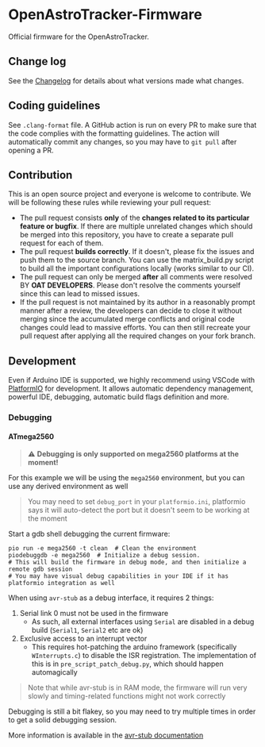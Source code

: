 # OpenAstroTracker-Firmware
Official firmware for the OpenAstroTracker.

## Change log
See the [Changelog](Changelog.md) for details about what versions made what changes.

## Coding guidelines

See `.clang-format` file. A GitHub action is run on every PR to make sure that the code complies with the formatting guidelines. The action will automatically commit any changes, so you may have to `git pull` after opening a PR.

## Contribution

This is an open source project and everyone is welcome to contribute. We will be following these rules while reviewing your pull request:
- The pull request consists **only** of the **changes related to its particular feature or bugfix**. If there are multiple unrelated changes which should be merged into this repository, you have to create a separate pull request for each of them. 
- The pull request **builds correctly**. If it doesn't, please fix the issues and push them to the source branch. You can use the matrix_build.py script to build all the important configurations locally (works similar to our CI).
- The pull request can only be merged **after** all comments were resolved BY **OAT DEVELOPERS**. Please don't resolve the comments yourself since this can lead to missed issues.
- If the pull request is not maintained by its author in a reasonably prompt manner after a review, the developers can decide to close it without merging since the accumulated merge conflicts and original code changes could lead to massive efforts. You can then still recreate your pull request after applying all the required changes on your fork branch.

## Development

Even if Arduino IDE is supported, we highly recommend using VSCode with [PlatformIO](https://platformio.org/) for development. It allows automatic dependency management, powerful IDE, debugging, automatic build flags definition and more.

### Debugging

#### ATmega2560

> :warning: **Debugging is only supported on mega2560 platforms at the moment!**

For this example we will be using the `mega2560` environment, but you can use any derived environment as well

> You may need to set `debug_port` in your `platformio.ini`, platformio says it will auto-detect the port but it doesn't seem to be working at the moment

Start a gdb shell debugging the current firmware:
```shell
pio run -e mega2560 -t clean  # Clean the environment
piodebuggdb -e mega2560  # Initialize a debug session.
# This will build the firmware in debug mode, and then initialize a remote gdb session
# You may have visual debug capabilities in your IDE if it has platformio integration as well
```

When using `avr-stub` as a debug interface, it requires 2 things:
1. Serial link 0 must not be used in the firmware
    - As such, all external interfaces using `Serial` are disabled in a debug build (`Serial1`, `Serial2` etc are ok)
2. Exclusive access to an interrupt vector
    - This requires hot-patching the arduino framework (specifically `WInterrupts.c`) to disable the ISR registration. The implementation of this is in `pre_script_patch_debug.py`, which should happen automagically

> Note that while avr-stub is in RAM mode, the firmware will run very slowly and timing-related functions might not work correctly

Debugging is still a bit flakey, so you may need to try multiple times in order to get a solid debugging session.

More information is available in the [avr-stub documentation](https://github.com/jdolinay/avr_debug/tree/master/doc)
